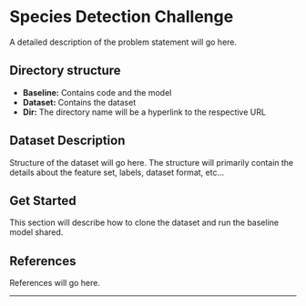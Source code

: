 # Species Detection Challenge
A detailed description of the problem statement will go here.

## Directory structure
<ul>
  <li><b>Baseline:</b> Contains code and the model</li>
  <li><b>Dataset:</b> Contains the dataset</li>
  <li><b>Dir:</b> The directory name will be a hyperlink to the respective URL</li>
</ul>

## Dataset Description
Structure of the dataset will go here.
The structure will primarily contain the details about the feature set, labels, dataset format, etc...

## Get Started
This section will describe how to clone the dataset and run the baseline model shared.

## References
References will go here.

<hr />

